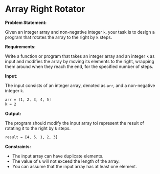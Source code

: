 # Array Right Rotator

**Problem Statement:**

Given an integer array and non-negative integer `k`, your task is to design a program that rotates the array to the right by `k` steps.

**Requirements:**

Write a function or program that takes an integer array and an integer `k` as input and modifies the array by moving its elements to the right, wrapping them around when they reach the end, for the specified number of steps.

**Input:**

The input consists of an integer array, denoted as `arr`, and a non-negative integer `k`.

```bash
arr = [1, 2, 3, 4, 5]
k = 2
```

**Output:**

The program should modify the input array toi represent the result of rotating it to the right by `k` steps.

```bash
result = [4, 5, 1, 2, 3]
```

**Constraints:**

- The input array can have duplicate elements.
- The value of `k` will not exceed the length of the array.
- You can assume that the input array has at least one element.
